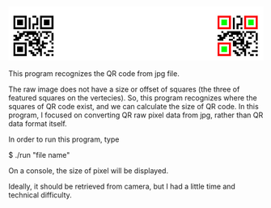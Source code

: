 ![Screenshot](demo.jpg)

This program recognizes the QR code from jpg file.

The raw image does not have a size or offset of squares (the three of featured squares on the vertecies).
So, this program recognizes where the squares of QR code exist, and we can calculate the size of QR code.
In this program, I focused on converting QR raw pixel data from jpg, rather than QR data format itself.

In order to run this program, type

$ ./run "file name"

On a console, the size of pixel will be displayed.


Ideally, it should be retrieved from camera, but I had a little time and technical difficulty.


